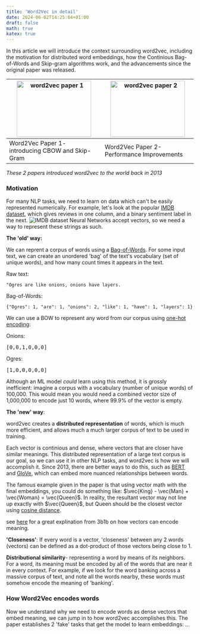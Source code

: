 ```yaml
---
title: 'Word2Vec in detail'
date: 2024-06-02T14:25:04+01:00
draft: false
math: true
katex: true
---
```


In this article we will introduce the context surrounding word2vec, including the motivation for distributed word embeddings, how the Continious Bag-of-Words and Skip-gram algorithms work, and the advancements since the original paper was released.

| <img src="/images/word2vec_paper_1.png" alt="word2vec paper 1" width="200px" height="150px"> | <img src="/images/word2vec_paper_2.png" alt="word2vec paper 2" width="200px" height="150px"> |
|----------------------------------------------------|-----------------------------------------------------|
| Word2Vec Paper 1- introducing CBOW and Skip-Gram   | Word2Vec Paper 2- Performance Improvements           |

*These 2 papers introduced word2vec to the world back in 2013*

### Motivation

For many NLP tasks, we need to learn on data which can't be easily represented numerically. For example, let's look at the popular [IMDB dataset](https://huggingface.co/datasets/stanfordnlp/imdb/viewer/plain_text/train), which gives reviews in one column, and a binary sentiment label in the next.
<img src="/images/imdb.png" alt="IMDB dataset"/>
Neural Networks accept vectors, so we need a way to represent these strings as such.

**The 'old' way:** 

We can reprent a corpus of words using a [Bag-of-Words](https://en.wikipedia.org/wiki/Bag-of-words_model). For some input text, we can create an unordered 'bag' of the text's vocabulary (set of unique words), and how many count times it appears in the text.

Raw text:
```
"Ogres are like onions, onions have layers.
```
Bag-of-Words:
```
{"Ogres": 1, "are": 1, "onions": 2, "like": 1, "have": 1, "layers": 1}
```

We can use a BOW to represent any word from our corpus using [one-hot encoding](https://www.geeksforgeeks.org/ml-one-hot-encoding/):

Onions:  <pre>[0,0,1,0,0,0]</pre>

Ogres: <pre>[1,0,0,0,0,0]</pre>

Although an ML model *could* learn using this method, it is grossly inefficient: imagine a corpus with a vocabulary (number of unique words) of 100,000. This would mean you would need a combined vector size of 1,000,000 to encode just 10 words, where 99.9% of the vector is empty.

**The 'new' way**:

word2vec creates a **distributed representation** of words, which is much more efficient, and allows much a much larger corpus of text to be used in training. 

Each vector is continious and dense, where vectors that are closer have similar meanings. This distributed representation of a large text corpus is our goal, so we can use it in other NLP tasks, and word2vec is how we will accomplish it. Since 2013, there are better ways to do this, such as [BERT](https://arxiv.org/abs/1810.04805) and [GloVe](https://nlp.stanford.edu/projects/glove/), which can embed more nuanced relationships between words.

The famous example given in the paper is that using vector math with the final embeddings, you could do something like: $\vec{King} - \vec{Man} + \vec{Woman} = \vec{Queen}$. In reality, the resultant vector may not line up exactly with $\vec{Queen}$, but Queen should be the closest vector using [cosine distance](https://medium.com/@milana.shxanukova15/cosine-distance-and-cosine-similarity-a5da0e4d9ded).

see [here](https://www.youtube.com/watch?v=FJtFZwbvkI4) for a great explination from 3b1b on how vectors can encode meaning.

**'Closeness'**: If every word is a vector, 'closeness' between any 2 words (vectors) can be defined as a dot-product of those vectors being close to 1.

**Distributional similarity**- representing a word by means of its neighbors. For a word, its meaning must be encoded by all of the words that are near it in every context. For example, if we look for the word banking across a massive corpus of text, and note all the words nearby, these words must somehow encode the meaning of 'banking'.

### How Word2Vec encodes words
Now we understand why we need to encode words as dense vectors that embed meaning, we can jump in to how word2vec accomplishes this. The paper establishes 2 'fake' tasks that get the model to learn embeddings: ...
